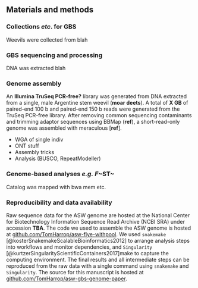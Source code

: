 ## Materials and methods

### Collections *etc*. for GBS

Weevils were collected from blah

### GBS sequencing and processing

DNA was extracted blah

### Genome assembly

An **Illumina TruSeq PCR-free?** library was generated from DNA extracted from a single, male Argentine stem weevil (**moar deets**).
A total of **X GB** of paired-end 100 b and paired-end 150 b reads were generated from the TruSeq PCR-free library.
After removing common sequencing contaminants and trimming adaptor sequences using BBMap (**ref**), a short-read-only genome was assembled with meraculous [**ref**].

- WGA of single indiv
- ONT stuff
- Assembly tricks
- Analysis (BUSCO, RepeatModeller)

### Genome-based analyses *e.g.* *F*~ST~

Catalog was mapped with bwa mem etc.

### Reproducibility and data availability

Raw sequence data for the ASW genome are hosted at the National Center for Biotechnology Information Sequence Read Archive (NCBI SRA) under accession **TBA**.
The code we used to assemble the ASW genome is hosted at [github.com/TomHarrop/asw-flye-withpool](https://github.com/TomHarrop/asw-flye-withpool).
We used `snakemake` [@kosterSnakemakeScalableBioinformatics2012] to arrange analysis steps into workflows and monitor dependencies, and `Singularity` [@kurtzerSingularityScientificContainers2017]make      to capture the computing environment.
The final results and all intermediate steps can be reproduced from the raw data with a single command using `snakemake` and `Singularity`.
The source for this manuscript is hosted at [github.com/TomHarrop/asw-gbs-genome-paper](https://github.com/TomHarrop/asw-gbs-genome-paper).

